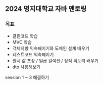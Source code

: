 ## 2024 명지대학교 자바 멘토링

### 목표
- 클린코드 학습
- MVC 학습
- 객체지향 익숙해지기와 도메인 설계 배우기
- 테스트코드 익숙해지기
- 원시 값 포장 / 일급 컬렉션 / 정적 팩토리 배우기
- dto 사용해보기

session 1 ~ 3 해결하기
